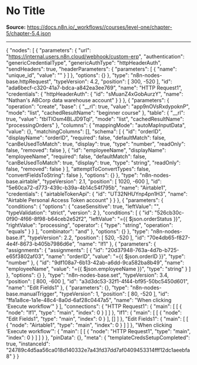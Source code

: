 # No Title

**Source:** https://docs.n8n.io/_workflows//courses/level-one/chapter-5/chapter-5.4.json

---

{
"nodes": [
{
"parameters": {
"url": "https://internal.users.n8n.cloud/webhook/custom-erp",
"authentication": "genericCredentialType",
"genericAuthType": "httpHeaderAuth",
"sendHeaders": true,
"headerParameters": {
"parameters": [
{
"name": "unique_id",
"value": ""
}
]
},
"options": {}
},
"type": "n8n-nodes-base.httpRequest",
"typeVersion": 4.2,
"position": [
300,
-520
],
"id": "ada6becf-c320-41a7-bdca-a842ea3ee769",
"name": "HTTP Request1",
"credentials": {
"httpHeaderAuth": {
"id": "sMuanZ4xGobAurzY",
"name": "Nathan's ABCorp data warehouse account"
}
}
},
{
"parameters": {
"operation": "create",
"base": {
"__rl": true,
"value": "app9nOVsRxdypoknP",
"mode": "list",
"cachedResultName": "beginner course"
},
"table": {
"__rl": true,
"value": "tblTIOsm4BLJD9Tql",
"mode": "list",
"cachedResultName": "processingOrders"
},
"columns": {
"mappingMode": "autoMapInputData",
"value": {},
"matchingColumns": [],
"schema": [
{
"id": "orderID",
"displayName": "orderID",
"required": false,
"defaultMatch": false,
"canBeUsedToMatch": true,
"display": true,
"type": "number",
"readOnly": false,
"removed": false
},
{
"id": "employeeName",
"displayName": "employeeName",
"required": false,
"defaultMatch": false,
"canBeUsedToMatch": true,
"display": true,
"type": "string",
"readOnly": false,
"removed": false
}
],
"attemptToConvertTypes": false,
"convertFieldsToString": false
},
"options": {}
},
"type": "n8n-nodes-base.airtable",
"typeVersion": 2.1,
"position": [
1020,
-600
],
"id": "5e60ca72-d773-439c-b39a-4b14c54f795b",
"name": "Airtable1",
"credentials": {
"airtableTokenApi": {
"id": "UT32NHUYnp4pn1H3",
"name": "Airtable Personal Access Token account"
}
}
},
{
"parameters": {
"conditions": {
"options": {
"caseSensitive": true,
"leftValue": "",
"typeValidation": "strict",
"version": 2
},
"conditions": [
{
"id": "526cb30c-0f90-4f66-8f98-b64ceb2e52f2",
"leftValue": "={{ $json.orderStatus }}",
"rightValue": "processing",
"operator": {
"type": "string",
"operation": "equals"
}
}
],
"combinator": "and"
},
"options": {}
},
"type": "n8n-nodes-base.if",
"typeVersion": 2.2,
"position": [
520,
-520
],
"id": "70e4db65-f827-4e4f-8673-b405b7986d6e",
"name": "If1"
},
{
"parameters": {
"assignments": {
"assignments": [
{
"id": "20d37948-763a-4d7b-b725-e65f3802af03",
"name": "orderID",
"value": "={{ $json.orderID }}",
"type": "number"
},
{
"id": "9df108a7-6b13-42ab-a6dd-9ca582ba8b49",
"name": "employeeName",
"value": "={{ $json.employeeName }}",
"type": "string"
}
]
},
"options": {}
},
"type": "n8n-nodes-base.set",
"typeVersion": 3.4,
"position": [
800,
-600
],
"id": "a3d3dc53-32f1-4f44-bf95-50bc5450d601",
"name": "Edit Fields1"
},
{
"parameters": {},
"type": "n8n-nodes-base.manualTrigger",
"typeVersion": 1,
"position": [
80,
-520
],
"id": "ffa1a8ce-1a1e-48c4-8a0d-6af28c0447a5",
"name": "When clicking ‘Execute workflow’"
}
],
"connections": {
"HTTP Request1": {
"main": [
[
{
"node": "If1",
"type": "main",
"index": 0
}
]
]
},
"If1": {
"main": [
[
{
"node": "Edit Fields1",
"type": "main",
"index": 0
}
],
[]
]
},
"Edit Fields1": {
"main": [
[
{
"node": "Airtable1",
"type": "main",
"index": 0
}
]
]
},
"When clicking ‘Execute workflow’": {
"main": [
[
{
"node": "HTTP Request1",
"type": "main",
"index": 0
}
]
]
}
},
"pinData": {},
"meta": {
"templateCredsSetupCompleted": true,
"instanceId": "24789c4d5aa56ca018d140332e7a43fd37dd7af0409453314fff12dc1aeebfa8"
}
}
